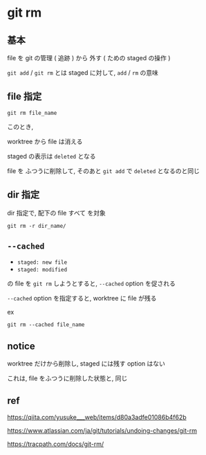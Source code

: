 
# git rm


## 基本

file を git の管理 ( 追跡 ) から 外す
( ための staged の操作 )


`git add` / `git rm` とは staged に対して, `add` / `rm` の意味


## file 指定

```
git rm file_name
```

このとき,

worktree から file は消える

staged の表示は `deleted` となる

file を ふつうに削除して, そのあと `git add` で `deleted` となるのと同じ


## dir 指定

dir 指定で, 配下の file すべて を対象

```
git rm -r dir_name/
```


## `--cached`

- `staged: new file`
- `staged: modified`

の file を `git rm` しようとすると, `--cached` option を促される

`--cached` option を指定すると, worktree に file が残る

ex

```
git rm --cached file_name
```


## notice

worktree だけから削除し, staged には残す option はない

これは, file をふつうに削除した状態と, 同じ


## ref

https://qiita.com/yusuke___web/items/d80a3adfe01086b4f62b

https://www.atlassian.com/ja/git/tutorials/undoing-changes/git-rm

https://tracpath.com/docs/git-rm/



